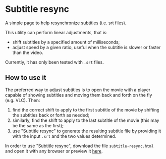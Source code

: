 # Subtitle resync

A simple page to help resynchronize subtitles (i.e. srt files).

This utility can perform linear adjustments, that is:

 * shift subtitles by a specified amount of milliseconds;
 * adjust speed by a given ratio, useful when the subtitle is slower or faster than the video.

Currently, it has only been tested with `.srt` files.


## How to use it

The preferred way to adjust subtitles is to open the movie with a player capable of showing subtitles and moving them back and forth on the fly (e.g. VLC). Then:

 1. find the correct shift to apply to the first subtitle of the movie by shifting the subtitles back or forth as needed;
 2. similarly, find the shift to apply to the last subtitle of the movie (this may be the same as the first);
 3. use "Subtitle resync" to generate the resulting subtitle file by providing it with the input `.srt` and the two values determined.

In order to use "Subtitle resync", download the file `subtitle-resync.html` and open it with any browser or preview it [here](https://htmlpreview.github.io/?https://github.com/antoniomacri/subtitle-resync/blob/master/subtitle-resync.html).
